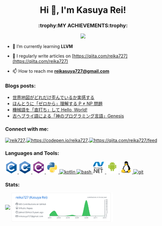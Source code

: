 <h1 align="center">
  Hi 👋, I'm Kasuya Rei!
</h1>
<h3 align="center">
  :trophy:MY ACHIEVEMENTS:trophy:
</h3>
<p align="center">
  <a href="https://github.com/ryo-ma/github-profile-trophy">
    <img src="https://github-profile-trophy.vercel.app/?username=reika727&column=-1" />
  </a>
</p>

- 🌱 I’m currently learning **LLVM**

- 📝 I regularly write articles on [https://qiita.com/reika727](https://qiita.com/reika727)

- 📫 How to reach me **reikasuya727@gmail.com**

### Blogs posts:

<!-- BLOG-POST-LIST:START -->
- [世界地図がどれだけ歪んでいるか実感する](https://qiita.com/reika727/items/e9853e69ff307a1ae691)
- [ほんとうに「ゼロから」理解する P ≠ NP 問題](https://qiita.com/reika727/items/de2d345d352f951e8924)
- [機械語を「直打ち」して Hello, World!](https://qiita.com/reika727/items/23bd5367e13114f6705c)
- [古ヘブライ語による「神のプログラミング言語」Genesis](https://qiita.com/reika727/items/1544f557a63b7768c444)
<!-- BLOG-POST-LIST:END -->

### Connect with me:

<p align="left">
  <a href="https://twitter.com/reik727" target="_blank">
    <img align="center" src="https://raw.githubusercontent.com/rahuldkjain/github-profile-readme-generator/master/src/images/icons/Social/twitter.svg" alt="reik727" height="30" width="40" />
  </a>
  <a href="https://codepen.io/reika727" target="_blank">
    <img align="center" src="https://raw.githubusercontent.com/rahuldkjain/github-profile-readme-generator/master/src/images/icons/Social/codepen.svg" alt="https://codepen.io/reika727" height="30" width="40" />
  </a>
  <a href="https://qiita.com/reika727/feed" target="_blank">
    <img align="center" src="https://raw.githubusercontent.com/rahuldkjain/github-profile-readme-generator/master/src/images/icons/Social/rss.svg" alt="https://qiita.com/reika727/feed" height="30" width="40" />
  </a>
</p>

### Languages and Tools:

<p align="left">
  <a href="https://www.cprogramming.com/" target="_blank" rel="noreferrer">
    <img src="https://raw.githubusercontent.com/devicons/devicon/master/icons/c/c-original.svg" alt="c" width="40" height="40"/>
  </a>
  <a href="https://www.w3schools.com/cpp/" target="_blank" rel="noreferrer">
    <img src="https://raw.githubusercontent.com/devicons/devicon/master/icons/cplusplus/cplusplus-original.svg" alt="cplusplus" width="40" height="40"/>
  </a>
  <a href="https://www.w3schools.com/cs/" target="_blank" rel="noreferrer">
    <img src="https://raw.githubusercontent.com/devicons/devicon/master/icons/csharp/csharp-original.svg" alt="csharp" width="40" height="40"/>
  </a>
  <a href="https://www.python.org" target="_blank" rel="noreferrer">
    <img src="https://raw.githubusercontent.com/devicons/devicon/master/icons/python/python-original.svg" alt="python" width="40" height="40"/>
  </a>
  <a href="https://kotlinlang.org" target="_blank" rel="noreferrer">
    <img src="https://www.vectorlogo.zone/logos/kotlinlang/kotlinlang-icon.svg" alt="kotlin" width="40" height="40"/>
  </a>
  <a href="https://www.gnu.org/software/bash/" target="_blank" rel="noreferrer">
    <img src="https://www.vectorlogo.zone/logos/gnu_bash/gnu_bash-icon.svg" alt="bash" width="40" height="40"/>
  </a>
  <a href="https://dotnet.microsoft.com/" target="_blank" rel="noreferrer">
    <img src="https://raw.githubusercontent.com/devicons/devicon/master/icons/dot-net/dot-net-original-wordmark.svg" alt="dotnet" width="40" height="40"/>
  </a>
  <a href="https://developer.android.com" target="_blank" rel="noreferrer">
    <img src="https://raw.githubusercontent.com/devicons/devicon/master/icons/android/android-original-wordmark.svg" alt="android" width="40" height="40"/>
  </a>
  <a href="https://www.linux.org/" target="_blank" rel="noreferrer">
    <img src="https://raw.githubusercontent.com/devicons/devicon/master/icons/linux/linux-original.svg" alt="linux" width="40" height="40"/>
  </a>
  <a href="https://git-scm.com/" target="_blank" rel="noreferrer">
    <img src="https://www.vectorlogo.zone/logos/git-scm/git-scm-icon.svg" alt="git" width="40" height="40"/>
  </a>
</p>

### Stats:

<p align="left">
  <img align="center" width="30%" src="https://github-readme-stats.vercel.app/api/top-langs?username=reika727&show_icons=true&layout=compact" />
  <a href="https://github.com/vn7n24fzkq/github-profile-summary-cards" target="_blank">
    <img align="center" width="65%" src="https://raw.githubusercontent.com/reika727/reika727/main/profile-summary-card-output/github/0-profile-details.svg" />
  </a>
</p>

<!--
**reika727/reika727** is a ✨ _special_ ✨ repository because its `README.md` (this file) appears on your GitHub profile.

Here are some ideas to get you started:

- 🔭 I’m currently working on ...
- 🌱 I’m currently learning ...
- 👯 I’m looking to collaborate on ...
- 🤔 I’m looking for help with ...
- 💬 Ask me about ...
- 📫 How to reach me: ...
- 😄 Pronouns: ...
- ⚡ Fun fact: ...
-->
